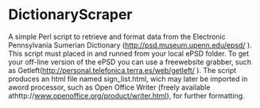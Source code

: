 # DictionaryScraper
A simple Perl script to retrieve and format data from the Electronic Pennsylvania Sumerian Dictionary (http://psd.museum.upenn.edu/epsd/ ).
This script must placed in and runned from your local ePSD folder. To get your off-line version of the ePSD you can use a freewebsite grabber, such as Getleft(http://personal.telefonica.terra.es/web/getleft/ ). The script produces an html file named sign_list.html, wich may later be imported in aword processor, such as Open Office Writer (freely available athttp://www.openoffice.org/product/writer.html), for further formatting.

